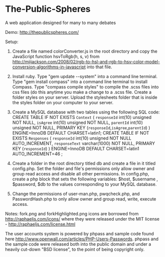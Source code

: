 The-Public-Spheres
==================

A web application designed for many to many debates

Demo: http://thepublicspheres.com/

Setup:

1. Create a file named colorConverter.js in the root directory and copy the JavaScript function hsvToRgb(h, s, v) from http://mjijackson.com/2008/02/rgb-to-hsl-and-rgb-to-hsv-color-model-conversion-algorithms-in-javascript into that file.

2. Install ruby. Type "gem update --system" into a command line terminal. Type "gem install compass" into a command line terminal to install Compass. Type "compass compile styles" to compile the .scss files into css files (do this anytime you make a change to a .scss file. Create a folder styles on your server. Upload the stylesheets folder that is inside the styles folder on your computer to your server.

3. Create a MySQL database with two tables using the following SQL code:
CREATE TABLE IF NOT EXISTS `Context` (
  `responseId` int(10) unsigned NOT NULL,
  `isAgree` int(10) unsigned NOT NULL,
  `parentId` int(10) unsigned NOT NULL,
  PRIMARY KEY (`responseId`,`isAgree`,`parentId`)
) ENGINE=InnoDB DEFAULT CHARSET=latin1;
CREATE TABLE IF NOT EXISTS `Responses` (
  `responseId` int(10) unsigned NOT NULL AUTO_INCREMENT,
  `responseText` varchar(1000) NOT NULL,
  PRIMARY KEY (`responseId`)
) ENGINE=InnoDB  DEFAULT CHARSET=latin1 AUTO_INCREMENT=46 ;

4. Create a folder in the root directory titled db and create a file in it titled config.php. Set the folder and file's permissions only allow owner and group read access and disable all other permissions. In config.php, create a php block that sets the following variables: $host, $username , $password, $db to the values corresponding to your MySQL database.

5. Change the permissions of user-man.php, pwqcheck.php, and PasswordHash.php to only allow owner and group read, write, execute access.

Notes:
fork.png and forkHighlighted.png icons are borrowed from http://raphaeljs.com/icons/ where they were released under the MIT license - http://raphaeljs.com/license.html

The user accounts system is powered by phpass and sample code found here http://www.openwall.com/articles/PHP-Users-Passwords. phpass and the sample code were released both into the public domain and under a heavily cut-down "BSD license", to the point of being copyright only.